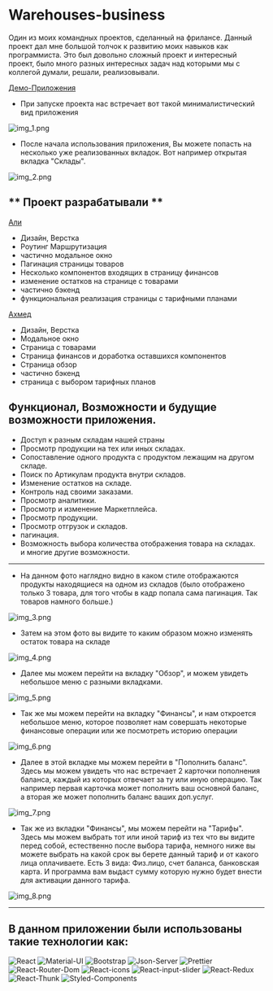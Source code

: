 # **Warehouses-business**

Один из моих командных проектов, сделанный на фрилансе. Данный проект дал мне большой
толчок к развитию моих навыков как программиста.
Это был довольно сложный проект и интересный проект, было много разных интересных задач над которыми
мы с коллегой думали, решали, реализовывали.

[Демо-Приложения](https://murmuring-badlands-99978.herokuapp.com)

- При запуске проекта нас встречает вот такой минималистический вид приложения


![img_1.png](files/2021-11-05_14-51-52.png)

- После начала использования приложения, Вы можете попасть на несколько уже реализованных вкладок.
  Вот например открытая вкладка "Склады".


![img_2.png](files/2021-11-06_10-43-33.png)


## ** Проект разрабатывали **


[Али](https://github.com/linkoln-1)
- Дизайн, Верстка
- Роутинг Маршрутизация
- частично модальное окно
- Пагинация страницы товаров
- Несколько компонентов входящих в страницу финансов
- изменение остатков на странице с товарами
- частично бэкенд
- функциональная реализация страницы с тарифными планами


[Ахмед](https://github.com/MarciusCoreolan)
- Дизайн, Верстка
- Модальное окно
- Страница с товарами
- Страница финансов и доработка оставшихся компонентов
- Страница обзор
- частично бэкенд
- страница с выбором тарифных планов



## **Функционал, Возможности и будущие возможности приложения.**

- Доступ к разным складам нашей страны <br>
- Просмотр продукции на тех или иных складах.<br>
- Сопоставление одного продукта с продуктом лежащим на другом складе. <br>
- Поиск по Артикулам продукта внутри складов.  <br>
- Изменение остатков на складе.<br>
- Контроль над своими заказами.<br>
- Просмотр аналитики.<br>
- Просмотр и изменение Маркетплейса.<br>
- Просмотр продукции.<br>
- Просмотр отгрузок и складов.<br>
- пагинация.<br>
- Возможность выбора количества отображения товара на складах.<br> 
и многие другие возможности.
-----------------------------------------------------------------------------------------------------------------

- На данном фото наглядно видно в каком стиле отображаются продукты находящиеся на одном из складов
  (было отображено только 3 товара, для того чтобы в кадр попала сама пагинация. Так товаров намного больше.)


![img_3.png](files/2021-11-05_14-57-52.png)


- Затем на этом фото вы видите то каким образом можно изменять остаток товара на складе

![img_4.png](files/2021-11-05_14-58-25.png)


- Далее мы можем перейти на вкладку "Обзор", и можем увидеть небольшое меню с разными вкладками.

![img_5.png](files/2021-11-05_14-58-44.png)


- Так же мы можем перейти на вкладку "Финансы", и нам откроется небольшое меню, которое позволяет нам совершать 
  некоторые финансовые операции или же посмотреть историю операции

![img_6.png](files/2021-11-05_14-59-01.png)


- Далее в этой вкладке мы можем перейти в "Пополнить баланс". Здесь мы можем увидеть что нас встречает 2 карточки
пополнения баланса, каждый из которых отвечает за ту или иную операцию. Так например первая карточка может пополнить
ваш основной баланс, а вторая же может пополнить баланс ваших доп.услуг.

![img_7.png](files/2021-11-05_14-59-16.png)


- Так же из вкладки "Финансы", мы можем перейти на "Тарифы". Здесь мы можем выбрать тот или иной тариф
из тех что вы видите перед собой, естественно после выбора тарифа, немного ниже вы можете выбрать на какой срок вы
берете данный тариф и от какого лица оплачиваете. Есть 3 вида: Физ.лицо, счет баланса, банковская карта.
И программа вам выдаст сумму которую нужно будет внести для активации данного тарифа.

![img_8.png](files/2021-11-05_15-00-37.png)

-------------------------------------------------------------------------------------------------------------

## **В данном приложении были использованы такие технологии как:**

![React](https://img.shields.io/badge/-React-blue)
![Material-UI](https://img.shields.io/badge/-MaterialUI-blue)
![Bootstrap](https://img.shields.io/badge/-Bootstrap-blue)
![Json-Server](https://img.shields.io/badge/-JsonServer-blue)
![Prettier](https://img.shields.io/badge/-Prettier-blue)
![React-Router-Dom](https://img.shields.io/badge/-ReactRouterDom-blue)
![React-icons](https://img.shields.io/badge/-React/Icons-blue)
![React-input-slider](https://img.shields.io/badge/-React/Input/Slider-blue)
![React-Redux](https://img.shields.io/badge/-React/Redux-blue)
![React-Thunk](https://img.shields.io/badge/-React/Thunk-blue)
![Styled-Components](https://img.shields.io/badge/-Styled/Components-blue)









